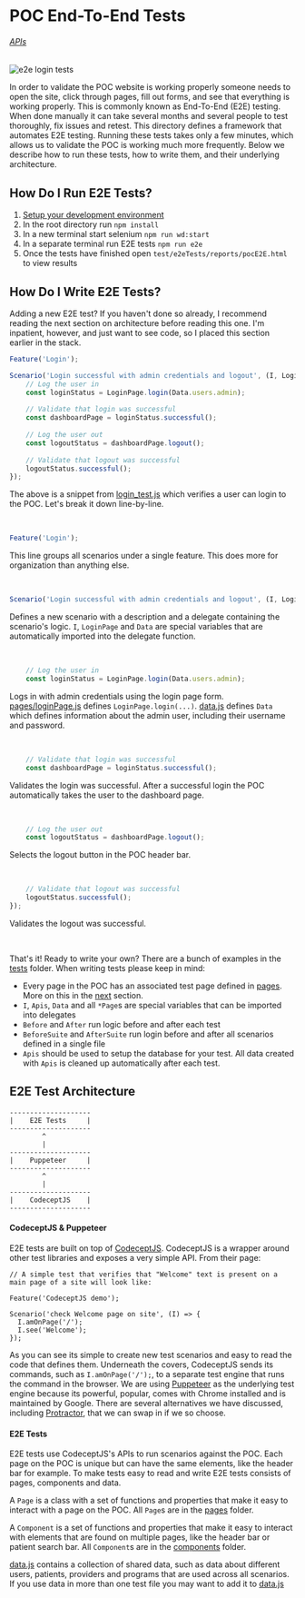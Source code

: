 # POC End-To-End Tests

###### [APIs](DOCS.md)

![e2e login tests](https://user-images.githubusercontent.com/2764891/43496135-82e842c4-94f0-11e8-8e99-139c8cfcecbc.gif)

In order to validate the POC website is working properly someone needs to open the site, click through pages, fill out forms, and see that everything is working properly. This is commonly known as End-To-End (E2E) testing. When done manually it can take several months and several people to test thoroughly, fix issues and retest. This directory defines a framework that automates E2E testing. Running these tests takes only a few minutes, which allows us to validate the POC is working much more frequently. Below we describe how to run these tests, how to write them, and their underlying architecture.

## How Do I Run E2E Tests?
1.  [Setup your development environment](https://github.com/drryanjames/esaude-emr-poc/tree/docs#setup-development-environment)
2.  In the root directory run `npm install`
3.  In a new terminal start selenium `npm run wd:start`
4.  In a separate terminal run E2E tests `npm run e2e`
5.  Once the tests have finished open `test/e2eTests/reports/pocE2E.html` to view results

## How Do I Write E2E Tests?
Adding a new E2E test? If you haven't done so already, I recommend reading the next section on architecture before reading this one. I'm inpatient, however, and just want to see code, so I placed this section earlier in the stack.

```javascript
Feature('Login');

Scenario('Login successful with admin credentials and logout', (I, LoginPage, Data) => {
	// Log the user in
	const loginStatus = LoginPage.login(Data.users.admin);
	
	// Validate that login was successful
	const dashboardPage = loginStatus.successful();
	
	// Log the user out
	const logoutStatus = dashboardPage.logout();
	
	// Validate that logout was successful
	logoutStatus.successful();
});
```
The above is a snippet from [login_test.js](tests/login_test.js) which verifies a user can login to the POC. Let's break it down line-by-line.

<br />

```javascript
Feature('Login');
```
This line groups all scenarios under a single feature. This does more for organization than anything else.

<br />

```javascript
Scenario('Login successful with admin credentials and logout', (I, LoginPage, Data) => {
```
Defines a new scenario with a description and a delegate containing the scenario's logic. `I`, `LoginPage` and `Data` are special variables that are automatically imported into the delegate function.

<br />

```javascript
	// Log the user in
	const loginStatus = LoginPage.login(Data.users.admin);
```
Logs in with admin credentials using the login page form. [pages/loginPage.js](pages/loginPage.js) defines `LoginPage.login(...)`. [data.js](data.js) defines `Data` which defines information about the admin user, including their username and password.

<br />

```javascript
	// Validate that login was successful
	const dashboardPage = loginStatus.successful();
```
Validates the login was successful. After a successful login the POC automatically takes the user to the dashboard page.

<br />

```javascript
	// Log the user out
	const logoutStatus = dashboardPage.logout();
```
Selects the logout button in the POC header bar.

<br />

```javascript
	// Validate that logout was successful
	logoutStatus.successful();
});
```
Validates the logout was successful.

<br />

That's it! Ready to write your own? There are a bunch of examples in the [tests](tests) folder. When writing tests please keep in mind:
- Every page in the POC has an associated test page defined in [pages](pages). More on this in the [next](https://github.com/drryanjames/esaude-emr-poc/tree/docs/test/e2eTests#e2e-test-architecture) section.
- `I`, `Apis`, `Data` and all `*Page`s are special variables that can be imported into delegates
- `Before` and `After` run logic before and after each test
- `BeforeSuite` and `AfterSuite` run login before and after all scenarios defined in a single file
- `Apis` should be used to setup the database for your test. All data created with `Apis` is cleaned up automatically after each test.

## E2E Test Architecture
```
--------------------
|    E2E Tests     |
--------------------
        ^
        |
--------------------
|    Puppeteer     |
--------------------
        ^
        |
--------------------
|    CodeceptJS    |
--------------------
```

#### CodeceptJS & Puppeteer
E2E tests are built on top of [CodeceptJS](https://github.com/Codeception/CodeceptJS). CodeceptJS is a wrapper around other test libraries and exposes a very simple API. From their page:

```
// A simple test that verifies that "Welcome" text is present on a main page of a site will look like:

Feature('CodeceptJS demo');

Scenario('check Welcome page on site', (I) => {
  I.amOnPage('/');
  I.see('Welcome');
});
```

As you can see its simple to create new test scenarios and easy to read the code that defines them. Underneath the covers, CodeceptJS sends its commands, such as `I.amOnPage('/');`, to a separate test engine that runs the command in the browser. We are using [Puppeteer](https://github.com/GoogleChrome/puppeteer) as the underlying test engine because its powerful, popular, comes with Chrome installed and is maintained by Google. There are several alternatives we have discussed, including [Protractor](https://www.protractortest.org/#/), that we can swap in if we so choose.

#### E2E Tests
E2E tests use CodeceptJS's APIs to run scenarios against the POC. Each page on the POC is unique but can have the same elements, like the header bar for example. To make tests easy to read and write E2E tests consists of pages, components and data.

A `Page` is a class with a set of functions and properties that make it easy to interact with a page on the POC. All `Page`s are in the [pages](pages) folder.

A `Component` is a set of functions and properties that make it easy to interact with elements that are found on multiple pages, like the header bar or patient search bar. All `Component`s are in the [components](pages/components) folder. 

[data.js](data.js) contains a collection of shared data, such as data about different users, patients, providers and programs that are used across all scenarios. If you use data in more than one test file you may want to add it to [data.js](data.js)
